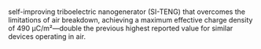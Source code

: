 #
 self-improving triboelectric nanogenerator (SI-TENG) that overcomes the limitations of air breakdown, achieving a maximum effective charge density of 490 μC/m²—double the previous highest reported value for similar devices operating in air. 
